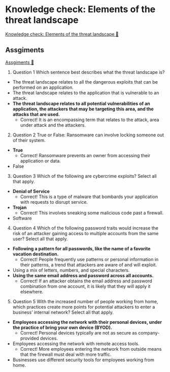 # Knowledge check: Elements of the threat landscape

[Knowledge check: Elements of the threat landscape 🔗](https://www.coursera.org/learn/introduction-to-computers-and-operating-systems-and-security/assignment-submission/SQaW5/knowledge-check-elements-of-the-threat-landscape)

## Assgiments

[Assgiments 🔗](https://www.coursera.org/learn/introduction-to-computers-and-operating-systems-and-security/assignment-submission/SQaW5/knowledge-check-elements-of-the-threat-landscape/attempt)

1.  Question 1
    Which sentence best describes what the threat landscape is?

- The threat landscape relates to all the dangerous exploits that can be performed on an application.
- The threat landscape relates to the application that is vulnerable to an attack.
- **The threat landscape relates to all potential vulnerabilities of an application, the attackers that may be targeting this area, and the attacks that are used.**
  - Correct! It is an encompassing term that relates to the attack, area under attack and the attackers.

2. Question 2
   True or False: Ransomware can involve locking someone out of their system.

- **True**
  - Correct! Ransomware prevents an owner from accessing their application or data.
- False

3. Question 3
   Which of the following are cybercrime exploits? Select all that apply.

- **Denial of Service**
  - Correct! This is a type of malware that bombards your application with requests to disrupt service.
- **Trojan**
  - Correct! This involves sneaking some malicious code past a firewall.
- Software

4. Question 4
   Which of the following password traits would increase the risk of an attacker gaining access to multiple accounts from the same user? Select all that apply.

- **Following a pattern for all passwords, like the name of a favorite vacation destination.**
  - Correct! People frequently use patterns or personal information in their patterns, a trend that attackers are aware of and will exploit.
- Using a mix of letters, numbers, and special characters.
- **Using the same email address and password across all accounts.**
  - Correct! If an attacker obtains the email address and password combination from one account, it is likely that they will apply it elsewhere.

5. Question 5
   With the increased number of people working from home, which practices create more points for potential attackers to enter a business’ internal network? Select all that apply.

- **Employees accessing the network with their personal devices, under the practice of bring your own device (BYOD).**
  - Correct! Personal devices typically are not as secure as company-provided devices.
- Employees accessing the network with remote access tools.
  - Correct! More employees entering the network from outside means that the firewall must deal with more traffic.
- Businesses use different security tools for employees working from home.
